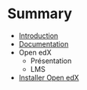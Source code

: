 # Summary

* [Introduction](README.md)
* [Documentation](documentation.md)
* Open edX
   * Présentation
   * LMS
* [Installer Open edX](installer-open-edx.md)

